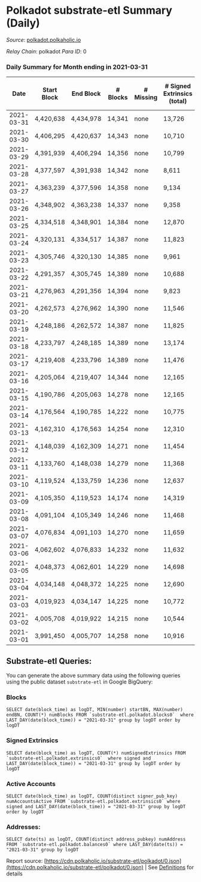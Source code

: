 # Polkadot substrate-etl Summary (Daily)

_Source_: [polkadot.polkaholic.io](https://polkadot.polkaholic.io)

*Relay Chain*: polkadot
*Para ID*: 0



### Daily Summary for Month ending in 2021-03-31


| Date | Start Block | End Block | # Blocks | # Missing | # Signed Extrinsics (total) | # Active Accounts | # Addresses with Balances | # Events | # Transfers | # XCM Transfers In | # XCM Transfers Out |
| ---- | ----------- | --------- | -------- | --------- | --------------------------- | ----------------- | ------------------------- | -------- | ----------- | ------------------ | ------------------- |
| 2021-03-31 | 4,420,638 | 4,434,978 | 14,341 | none  | 13,726 | 5,719 | 230,799 | 84,666 | 13,801 ($524,050,752.95) |   |   |
| 2021-03-30 | 4,406,295 | 4,420,637 | 14,343 | none  | 10,710 | 5,022 |  | 71,020 | 10,412 ($269,708,910.04) |   |   |
| 2021-03-29 | 4,391,939 | 4,406,294 | 14,356 | none  | 10,799 | 4,966 |  | 72,160 | 10,284 ($299,946,920.69) |   |   |
| 2021-03-28 | 4,377,597 | 4,391,938 | 14,342 | none  | 8,611 | 4,096 |  | 60,808 | 7,840 ($478,174,424.91) |   |   |
| 2021-03-27 | 4,363,239 | 4,377,596 | 14,358 | none  | 9,134 | 4,161 |  | 62,516 | 8,449 ($157,612,433.45) |   |   |
| 2021-03-26 | 4,348,902 | 4,363,238 | 14,337 | none  | 9,358 | 4,186 |  | 65,515 | 9,011 ($302,769,298.03) |   |   |
| 2021-03-25 | 4,334,518 | 4,348,901 | 14,384 | none  | 12,870 | 5,371 |  | 83,038 | 13,911 ($540,114,149.81) |   |   |
| 2021-03-24 | 4,320,131 | 4,334,517 | 14,387 | none  | 11,823 | 5,223 |  | 74,474 | 11,841 ($426,886,978.50) |   |   |
| 2021-03-23 | 4,305,746 | 4,320,130 | 14,385 | none  | 9,961 | 4,641 |  | 67,173 | 9,208 ($368,834,002.02) |   |   |
| 2021-03-22 | 4,291,357 | 4,305,745 | 14,389 | none  | 10,688 | 5,049 |  | 69,884 | 9,668 ($454,076,186.70) |   |   |
| 2021-03-21 | 4,276,963 | 4,291,356 | 14,394 | none  | 9,823 | 4,596 |  | 67,376 | 9,034 ($282,242,346.89) |   |   |
| 2021-03-20 | 4,262,573 | 4,276,962 | 14,390 | none  | 11,546 | 5,254 |  | 73,690 | 10,826 ($322,445,119.47) |   |   |
| 2021-03-19 | 4,248,186 | 4,262,572 | 14,387 | none  | 11,825 | 5,285 |  | 76,102 | 11,080 ($404,695,378.48) |   |   |
| 2021-03-18 | 4,233,797 | 4,248,185 | 14,389 | none  | 13,174 | 7,287 |  | 81,730 | 12,355 ($328,772,897.21) |   |   |
| 2021-03-17 | 4,219,408 | 4,233,796 | 14,389 | none  | 11,476 | 5,303 |  | 75,301 | 10,841 ($364,770,524.86) |   |   |
| 2021-03-16 | 4,205,064 | 4,219,407 | 14,344 | none  | 12,165 | 5,707 |  | 78,826 | 11,825 ($315,200,409.39) |   |   |
| 2021-03-15 | 4,190,786 | 4,205,063 | 14,278 | none  | 12,165 | 5,395 |  | 77,704 | 11,697 ($435,304,385.58) |   |   |
| 2021-03-14 | 4,176,564 | 4,190,785 | 14,222 | none  | 10,775 | 4,945 |  | 69,718 | 9,787 ($309,437,031.42) |   |   |
| 2021-03-13 | 4,162,310 | 4,176,563 | 14,254 | none  | 12,310 | 5,390 |  | 78,276 | 11,624 ($243,635,085.54) |   |   |
| 2021-03-12 | 4,148,039 | 4,162,309 | 14,271 | none  | 11,454 | 5,257 |  | 74,413 | 10,397 ($349,364,056.79) |   |   |
| 2021-03-11 | 4,133,760 | 4,148,038 | 14,279 | none  | 11,368 | 5,090 |  | 73,325 | 10,305 ($267,960,102.49) |   |   |
| 2021-03-10 | 4,119,524 | 4,133,759 | 14,236 | none  | 12,637 | 5,659 |  | 79,109 | 11,290 ($288,912,783.25) |   |   |
| 2021-03-09 | 4,105,350 | 4,119,523 | 14,174 | none  | 14,319 | 6,320 |  | 86,752 | 13,098 ($401,899,239.87) |   |   |
| 2021-03-08 | 4,091,104 | 4,105,349 | 14,246 | none  | 11,468 | 5,144 |  | 71,930 | 9,885 ($271,940,402.32) |   |   |
| 2021-03-07 | 4,076,834 | 4,091,103 | 14,270 | none  | 11,659 | 5,204 |  | 72,560 | 10,196 ($168,956,839.14) |   |   |
| 2021-03-06 | 4,062,602 | 4,076,833 | 14,232 | none  | 11,632 | 5,069 |  | 72,980 | 9,882 ($226,536,550.70) |   |   |
| 2021-03-05 | 4,048,373 | 4,062,601 | 14,229 | none  | 14,698 | 5,996 |  | 84,907 | 13,454 ($445,254,710.17) |   |   |
| 2021-03-04 | 4,034,148 | 4,048,372 | 14,225 | none  | 12,690 | 5,563 |  | 78,484 | 11,285 ($330,193,547.12) |   |   |
| 2021-03-03 | 4,019,923 | 4,034,147 | 14,225 | none  | 10,772 | 4,947 |  | 73,133 | 10,759 ($436,267,153.39) |   |   |
| 2021-03-02 | 4,005,708 | 4,019,922 | 14,215 | none  | 10,544 | 4,747 |  | 70,590 | 10,434 ($444,412,770.48) |   |   |
| 2021-03-01 | 3,991,450 | 4,005,707 | 14,258 | none  | 10,916 | 5,027 |  | 73,828 | 11,258 ($562,643,383.08) |   |   |

## Substrate-etl Queries:
You can generate the above summary data using the following queries using the public dataset `substrate-etl` in Google BigQuery:


### Blocks
```
SELECT date(block_time) as logDT, MIN(number) startBN, MAX(number) endBN, COUNT(*) numBlocks FROM `substrate-etl.polkadot.blocks0`  where LAST_DAY(date(block_time)) = "2021-03-31" group by logDT order by logDT
```


### Signed Extrinsics
```
SELECT date(block_time) as logDT, COUNT(*) numSignedExtrinsics FROM `substrate-etl.polkadot.extrinsics0`  where signed and LAST_DAY(date(block_time)) = "2021-03-31" group by logDT order by logDT
```


### Active Accounts
```
SELECT date(block_time) as logDT, COUNT(distinct signer_pub_key) numAccountsActive FROM `substrate-etl.polkadot.extrinsics0` where signed and LAST_DAY(date(block_time)) = "2021-03-31" group by logDT order by logDT
```


### Addresses:
```
SELECT date(ts) as logDT, COUNT(distinct address_pubkey) numAddress FROM `substrate-etl.polkadot.balances0` where LAST_DAY(date(ts)) = "2021-03-31" group by logDT
```



Report source: [https://cdn.polkaholic.io/substrate-etl/polkadot/0.json](https://cdn.polkaholic.io/substrate-etl/polkadot/0.json) | See [Definitions](/DEFINITIONS.md) for details
